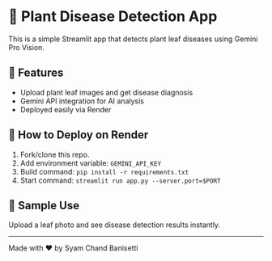 # 🌱 Plant Disease Detection App

This is a simple Streamlit app that detects plant leaf diseases using Gemini Pro Vision.

## 🚀 Features
- Upload plant leaf images and get disease diagnosis
- Gemini API integration for AI analysis
- Deployed easily via Render

## 🔧 How to Deploy on Render
1. Fork/clone this repo.
2. Add environment variable: `GEMINI_API_KEY`
3. Build command: `pip install -r requirements.txt`
4. Start command: `streamlit run app.py --server.port=$PORT`

## 🧪 Sample Use
Upload a leaf photo and see disease detection results instantly.

---
Made with ❤️ by Syam Chand Banisetti